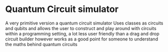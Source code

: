 # Quantum Circuit simulator
A very primitive version a quantum circuit simulator
Uses classes as circuits and qubits and allows the user to construct and play around with circuits within a programming setting, a lot less user friendly than a drag and drop circuit builder however works as a good point for someone to understand the maths behind quantum circuits
